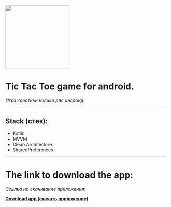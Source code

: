 <img src="https://github.com/user-attachments/assets/1a5d68c5-9816-418b-9dcf-617e41ea4ed1" width="200" />

# **Tic Tac Toe game for android.**  
*Игра крестики нолики для андроид.*

---

## **Stack (стек):**
- Kotlin  
- MVVM  
- Clean Architecture  
- SharedPreferences  

---

# **The link to download the app:**
*Cсылка на скачивание приложения:*


[**Download app (скачать приложение)**](https://www.rustore.ru/catalog/app/com.andef.crosszero)
